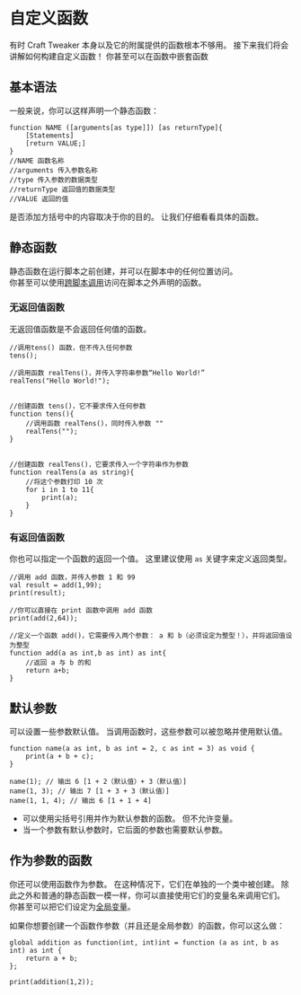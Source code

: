 # 自定义函数

有时 Craft Tweaker 本身以及它的附属提供的函数根本不够用。 接下来我们将会讲解如何构建自定义函数！ 你甚至可以在函数中嵌套函数

## 基本语法
一般来说，你可以这样声明一个静态函数：

```zenscript
function NAME ([arguments[as type]]) [as returnType]{
    [Statements]
    [return VALUE;]
}
//NAME 函数名称
//arguments 传入参数名称
//type 传入参数的数据类型
//returnType 返回值的数据类型
//VALUE 返回的值
```

是否添加方括号中的内容取决于你的目的。 让我们仔细看看具体的函数。


## 静态函数
静态函数在运行脚本之前创建，并可以在脚本中的任何位置访问。  
你甚至可以使用[跨脚本调用](/AdvancedFunctions/Cross-Script_Reference)访问在脚本之外声明的函数。


### 无返回值函数

无返回值函数是不会返回任何值的函数。

```zenscript
//调用tens() 函数，但不传入任何参数
tens();

//调用函数 realTens()，并传入字符串参数“Hello World!”
realTens("Hello World!");


//创建函数 tens()，它不要求传入任何参数
function tens(){
	//调用函数 realTens()，同时传入参数 "" 
	realTens("");
}


//创建函数 realTens()，它要求传入一个字符串作为参数
function realTens(a as string){
	//将这个参数打印 10 次
	for i in 1 to 11{
		print(a);
	}
}
```

### 有返回值函数

你也可以指定一个函数的返回一个值。 这里建议使用 `as` 关键字来定义返回类型。

```zenscript
//调用 add 函数，并传入参数 1 和 99 
val result = add(1,99);
print(result);

//你可以直接在 print 函数中调用 add 函数
print(add(2,64));

//定义一个函数 add()，它需要传入两个参数： a 和 b（必须设定为整型！），并将返回值设为整型
function add(a as int,b as int) as int{
	//返回 a 与 b 的和
	return a+b;
}
```

## 默认参数

可以设置一些参数默认值。 当调用函数时，这些参数可以被忽略并使用默认值。

```zenscript
function name(a as int, b as int = 2, c as int = 3) as void {
    print(a + b + c);
}

name(1); // 输出 6 [1 + 2（默认值）+ 3（默认值）] 
name(1, 3); // 输出 7 [1 + 3 + 3（默认值）] 
name(1, 1, 4); // 输出 6 [1 + 1 + 4] 
```

* 可以使用尖括号引用并作为默认参数的函数。 但不允许变量。
* 当一个参数有默认参数时，它后面的参数也需要默认参数。

## 作为参数的函数
你还可以使用函数作为参数。 在这种情况下，它们在单独的一个类中被创建。 除此之外和普通的静态函数一模一样，你可以直接使用它们的变量名来调用它们。  
你甚至可以把它们设定为[全局变量](/AdvancedFunctions/Global_Static_Variables/)。

如果你想要创建一个函数作参数（并且还是全局参数）的函数，你可以这么做：
```
global addition as function(int, int)int = function (a as int, b as int) as int {
    return a + b;
};

print(addition(1,2));
```